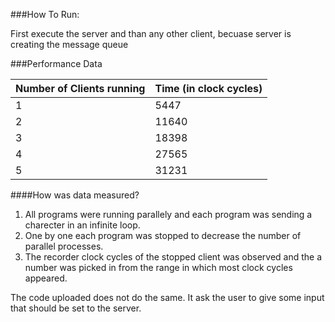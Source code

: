 ###How To Run:

First execute the server and than any other client, becuase server is creating the message queue

###Performance Data

Number of Clients running | Time (in clock cycles)
------------ | -------------
1 | 5447
2 | 11640
3 | 18398
4 | 27565
5 | 31231

####How was data measured?

1. All programs were running parallely and each program was sending a charecter in an infinite loop.
2. One by one each program was stopped to decrease the number of parallel processes.
3. The recorder clock cycles of the stopped client was observed and the a number was picked in from the range in which most clock cycles appeared.

The code uploaded does not do the same. It ask the user to give some input that should be set to the server.
